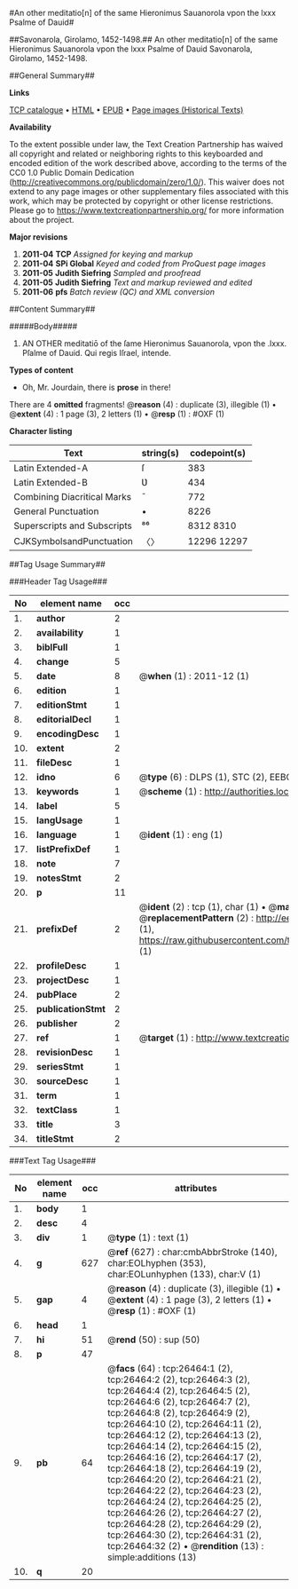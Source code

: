 #An other meditatio[n] of the same Hieronimus Sauanorola vpon the lxxx Psalme of Dauid#

##Savonarola, Girolamo, 1452-1498.##
An other meditatio[n] of the same Hieronimus Sauanorola vpon the lxxx Psalme of Dauid
Savonarola, Girolamo, 1452-1498.

##General Summary##

**Links**

[TCP catalogue](http://www.ota.ox.ac.uk/tcp/)  • 
[HTML](http://tei.it.ox.ac.uk/tcp/Texts-HTML/free/A11/A11551.html)  • 
[EPUB](http://tei.it.ox.ac.uk/tcp/Texts-EPUB/free/A11/A11551.epub) • 
[Page images (Historical Texts)](https://historicaltexts.jisc.ac.uk/eebo-23259562e)

**Availability**

To the extent possible under law, the Text Creation Partnership has waived all copyright and related or neighboring rights to this keyboarded and encoded edition of the work described above, according to the terms of the CC0 1.0 Public Domain Dedication (http://creativecommons.org/publicdomain/zero/1.0/). This waiver does not extend to any page images or other supplementary files associated with this work, which may be protected by copyright or other license restrictions. Please go to https://www.textcreationpartnership.org/ for more information about the project.

**Major revisions**

1. __2011-04__ __TCP__ *Assigned for keying and markup*
1. __2011-04__ __SPi Global__ *Keyed and coded from ProQuest page images*
1. __2011-05__ __Judith Siefring__ *Sampled and proofread*
1. __2011-05__ __Judith Siefring__ *Text and markup reviewed and edited*
1. __2011-06__ __pfs__ *Batch review (QC) and XML conversion*

##Content Summary##

#####Body#####

1. AN OTHER meditatiō of the ſame Hieronimus Sauanorola, vpon the .lxxx. Pſalme of Dauid. Qui regis Iſrael, intende.

**Types of content**

  * Oh, Mr. Jourdain, there is **prose** in there!

There are 4 **omitted** fragments! 
 @__reason__ (4) : duplicate (3), illegible (1)  •  @__extent__ (4) : 1 page (3), 2 letters (1)  •  @__resp__ (1) : #OXF (1)

**Character listing**


|Text|string(s)|codepoint(s)|
|---|---|---|
|Latin Extended-A|ſ|383|
|Latin Extended-B|Ʋ|434|
|Combining             Diacritical Marks|̄|772|
|General Punctuation|•|8226|
|Superscripts             and Subscripts|⁸⁶|8312 8310|
|CJKSymbolsandPunctuation|〈〉|12296 12297|

##Tag Usage Summary##

###Header Tag Usage###

|No|element name|occ|attributes|
|---|---|---|---|
|1.|__author__|2||
|2.|__availability__|1||
|3.|__biblFull__|1||
|4.|__change__|5||
|5.|__date__|8| @__when__ (1) : 2011-12 (1)|
|6.|__edition__|1||
|7.|__editionStmt__|1||
|8.|__editorialDecl__|1||
|9.|__encodingDesc__|1||
|10.|__extent__|2||
|11.|__fileDesc__|1||
|12.|__idno__|6| @__type__ (6) : DLPS (1), STC (2), EEBO-CITATION (1), OCLC (1), VID (1)|
|13.|__keywords__|1| @__scheme__ (1) : http://authorities.loc.gov/ (1)|
|14.|__label__|5||
|15.|__langUsage__|1||
|16.|__language__|1| @__ident__ (1) : eng (1)|
|17.|__listPrefixDef__|1||
|18.|__note__|7||
|19.|__notesStmt__|2||
|20.|__p__|11||
|21.|__prefixDef__|2| @__ident__ (2) : tcp (1), char (1)  •  @__matchPattern__ (2) : ([0-9\-]+):([0-9IVX]+) (1), (.+) (1)  •  @__replacementPattern__ (2) : http://eebo.chadwyck.com/downloadtiff?vid=$1&page=$2 (1), https://raw.githubusercontent.com/textcreationpartnership/Texts/master/tcpchars.xml#$1 (1)|
|22.|__profileDesc__|1||
|23.|__projectDesc__|1||
|24.|__pubPlace__|2||
|25.|__publicationStmt__|2||
|26.|__publisher__|2||
|27.|__ref__|1| @__target__ (1) : http://www.textcreationpartnership.org/docs/. (1)|
|28.|__revisionDesc__|1||
|29.|__seriesStmt__|1||
|30.|__sourceDesc__|1||
|31.|__term__|1||
|32.|__textClass__|1||
|33.|__title__|3||
|34.|__titleStmt__|2||


###Text Tag Usage###

|No|element name|occ|attributes|
|---|---|---|---|
|1.|__body__|1||
|2.|__desc__|4||
|3.|__div__|1| @__type__ (1) : text (1)|
|4.|__g__|627| @__ref__ (627) : char:cmbAbbrStroke (140), char:EOLhyphen (353), char:EOLunhyphen (133), char:V (1)|
|5.|__gap__|4| @__reason__ (4) : duplicate (3), illegible (1)  •  @__extent__ (4) : 1 page (3), 2 letters (1)  •  @__resp__ (1) : #OXF (1)|
|6.|__head__|1||
|7.|__hi__|51| @__rend__ (50) : sup (50)|
|8.|__p__|47||
|9.|__pb__|64| @__facs__ (64) : tcp:26464:1 (2), tcp:26464:2 (2), tcp:26464:3 (2), tcp:26464:4 (2), tcp:26464:5 (2), tcp:26464:6 (2), tcp:26464:7 (2), tcp:26464:8 (2), tcp:26464:9 (2), tcp:26464:10 (2), tcp:26464:11 (2), tcp:26464:12 (2), tcp:26464:13 (2), tcp:26464:14 (2), tcp:26464:15 (2), tcp:26464:16 (2), tcp:26464:17 (2), tcp:26464:18 (2), tcp:26464:19 (2), tcp:26464:20 (2), tcp:26464:21 (2), tcp:26464:22 (2), tcp:26464:23 (2), tcp:26464:24 (2), tcp:26464:25 (2), tcp:26464:26 (2), tcp:26464:27 (2), tcp:26464:28 (2), tcp:26464:29 (2), tcp:26464:30 (2), tcp:26464:31 (2), tcp:26464:32 (2)  •  @__rendition__ (13) : simple:additions (13)|
|10.|__q__|20||
